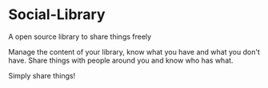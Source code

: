 # Social-Library
A open source library to share things freely

Manage the content of your library, know what you have and what you don't have.
Share things with people around you and know who has what.

Simply share things!
